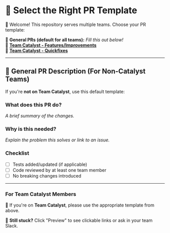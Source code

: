 # 📌 Select the Right PR Template

👋 Welcome! This repository serves multiple teams. Choose your PR template:

🔹 **General PRs (default for all teams):** *Fill this out below!*  
🔹 **[Team Catalyst - Features/Improvements](?expand=1&template=catalyst_DEFAULT.md)**  
🔹 **[Team Catalyst - Quickfixes](?expand=1&template=catalyst_QUICKFIX.md)**  

---

## 📝 General PR Description (For Non-Catalyst Teams)
If you're **not on Team Catalyst**, use this default template:  

### **What does this PR do?**  
_A brief summary of the changes._

### **Why is this needed?**  
_Explain the problem this solves or link to an issue._

### **Checklist**
- [ ] Tests added/updated (if applicable)  
- [ ] Code reviewed by at least one team member  
- [ ] No breaking changes introduced  

---

### **For Team Catalyst Members**
🔹 If you're on **Team Catalyst**, please use the appropriate template from above.  

🚀 **Still stuck?** Click "Preview" to see clickable links or ask in your team Slack.  
